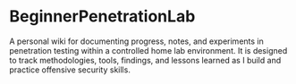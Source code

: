# BeginnerPenetrationLab
A personal wiki for documenting progress, notes, and experiments in penetration testing within a controlled home lab environment. It is designed to track methodologies, tools, findings, and lessons learned as I build and practice offensive security skills.

